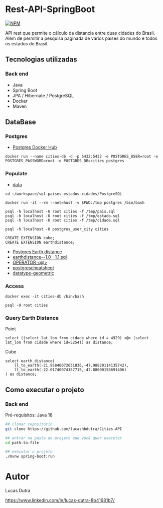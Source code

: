 # Rest-API-SpringBoot
[![NPM](https://img.shields.io/npm/l/react)](https://github.com/lucashbdutra/Cities-API/blob/main/LICENSE) 

API rest que permite o cálculo da distancia entre duas cidades do Brasil. Além de permitir a pesquisa paginada de vários países do mundo e todos os estados do Brasil.

## Tecnologias utilizadas
### Back end

- Java
- Spring Boot
- JPA / Hibernate / PostgreSQL
- Docker
- Maven

## DataBase

### Postgres

* [Postgres Docker Hub](https://hub.docker.com/_/postgres)

```shell script
docker run --name cities-db -d -p 5432:5432 -e POSTGRES_USER=root -e POSTGRES_PASSWORD=root -e POSTGRES_DB=cities postgres
```

### Populate

* [data](https://github.com/chinnonsantos/sql-paises-estados-cidades/tree/master/PostgreSQL)

```shell script
cd ~/workspace/sql-paises-estados-cidades/PostgreSQL

docker run -it --rm --net=host -v $PWD:/tmp postgres /bin/bash

psql -h localhost -U root cities -f /tmp/pais.sql
psql -h localhost -U root cities -f /tmp/estado.sql
psql -h localhost -U root cities -f /tmp/cidade.sql

psql -h localhost -U postgres_user_city cities

CREATE EXTENSION cube; 
CREATE EXTENSION earthdistance;
```

* [Postgres Earth distance](https://www.postgresql.org/docs/current/earthdistance.html)
* [earthdistance--1.0--1.1.sql](https://github.com/postgres/postgres/blob/master/contrib/earthdistance/earthdistance--1.0--1.1.sql)
* [OPERATOR <@>](https://github.com/postgres/postgres/blob/master/contrib/earthdistance/earthdistance--1.1.sql)
* [postgrescheatsheet](https://postgrescheatsheet.com/#/tables)
* [datatype-geometric](https://www.postgresql.org/docs/current/datatype-geometric.html)

### Access

```shell script
docker exec -it cities-db /bin/bash

psql -U root cities
```

### Query Earth Distance

Point
```roomsql
select ((select lat_lon from cidade where id = 4929) <@> (select lat_lon from cidade where id=5254)) as distance;
```

Cube
```roomsql
select earth_distance(
    ll_to_earth(-21.95840072631836,-47.98820114135742), 
    ll_to_earth(-22.01740074157715,-47.88600158691406)
) as distance;
```

## Como executar o projeto

### Back end
Pré-requisitos: Java 18

```bash
## clonar repositório
git clone https://github.com/lucashbdutra/Cities-API

## entrar na pasta do projeto que você quer executar
cd path-to-file

## executar o projeto
./mvnw spring-boot:run
```

# Autor

Lucas Dutra

https://www.linkedin.com/in/lucas-dutra-8b41681b7/
